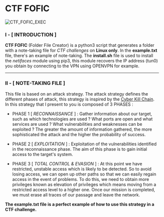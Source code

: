 # CTF FOFIC
![CTF_FOFIC_EXEC](https://i.ibb.co/dLFTNt0/CTF-FOFIC.gif)

### I - [ INTRODUCTION ]

**CTF FOFIC** (Folder File Creator) is a python3 script that generates a folder with a note-taking file for *CTF challenges* on **Linux only**.
In the **example.txt** file, there's an example of note-taking.
The **install.sh** file is used to install the *netifaces* module using pip3, this module recovers the IP address (tun0) you obtain by connecting to the VPN using OPENVPN for example.
___

### II - [ NOTE-TAKING FILE ]

This file is based on an attack strategy. The attack strategy defines the different phases of attack, this strategy is inspired 
by the [Cyber Kill Chain](https://en.wikipedia.org/wiki/Kill_chain).﻿ In this strategy that I present to you is composed of 3 PHASES : 

- PHASE 1 [ _RECONNAISSANCE_ ] : Gather information about our target, such as which technologies are used ? What ports are open and what services are used ? What vulnerabilities and weaknesses can be exploited ? The greater the amount of information gathered, the more sophisticated the attack and the higher the probability of success.

- PHASE 2 [ _EXPLOITATION_ ] : Exploitation of the vulnerabilities identified in the reconnaissance phase. The aim of this phase is to gain initial access to the target's system.

- PHASE 3 [ _TOTAL CONTROL & EVASION_ ] : At this point we have restricted, unstable access which is likely to be detected. So to avoid losing access, we can open up other paths so that we can easily regain access in the event of problems. To do this, we need to obtain more privileges known as elevation of privileges which means moving from a restricted access level to a higher one. Once our mission is completed, we must erase all traces of our passage and leave the network.

**The example.txt file is a perfect example of how to use this strategy in a CTF challenge.**

